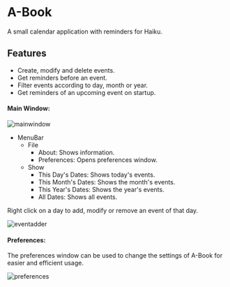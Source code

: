 # A-Book
A small calendar application with reminders for Haiku.
## Features
* Create, modify and delete events.
* Get reminders before an event.
* Filter events according to day, month or year.
* Get reminders of an upcoming event on startup.
#### Main Window:
![mainwindow](https://github.com/nishanth1232/A-Book/blob/master/images/MainWindow.png)
* MenuBar
  * File
    * About: Shows information.
    * Preferences: Opens preferences window.
  * Show
    * This Day's Dates: Shows today's events.
    * This Month's Dates: Shows the month's events.
    * This Year's Dates: Shows the year's events.
    * All Dates: Shows all events.

Right click on a day to add, modify or remove an event of that day.

![eventadder](https://user-images.githubusercontent.com/44456350/48668577-cd3dfe00-eb16-11e8-8315-47a89cb62799.png)

#### Preferences:

The preferences window can be used to change the settings of A-Book for easier and efficient usage.

![preferences](https://user-images.githubusercontent.com/44456350/48668581-f068ad80-eb16-11e8-9263-a71ab3dfb84b.png)
